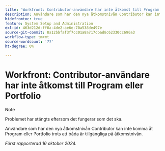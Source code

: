 ```yaml
---
title: 'Workfront: Contributor-användare har inte åtkomst till Program eller Portfolio'
description: Användare som har den nya åtkomstnivån Contributor kan inte komma åt Program eller Portfolio trots att båda är tillgängliga på åtkomstnivån.
hidefromtoc: true
feature: System Setup and Administration
exl-id: 463d212d-ff0a-4de2-ae6e-70a538de497e
source-git-commit: 8a12bbfaf3f7cc01a8a717cbad8c62330cc690a3
workflow-type: tm+mt
source-wordcount: '77'
ht-degree: 0%

---
```


# Workfront: Contributor-användare har inte åtkomst till Program eller Portfolio

>[!NOTE]
>
>Problemet har stängts eftersom det fungerar som det ska.

Användare som har den nya åtkomstnivån Contributor kan inte komma åt Program eller Portfolio trots att båda är tillgängliga på åtkomstnivån.

_Först rapporterad 16 oktober 2024._
